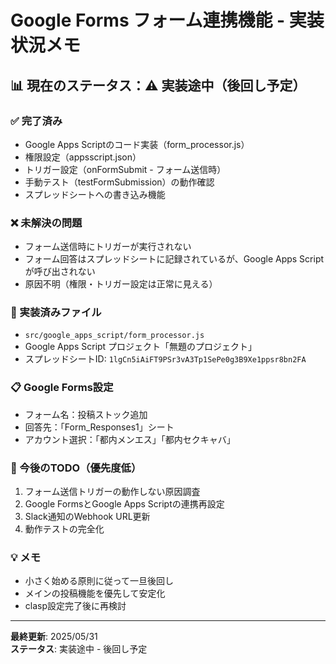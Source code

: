 # Google Forms フォーム連携機能 - 実装状況メモ

## 📊 現在のステータス：⚠️ 実装途中（後回し予定）

### ✅ 完了済み
- Google Apps Scriptのコード実装（form_processor.js）
- 権限設定（appsscript.json）
- トリガー設定（onFormSubmit - フォーム送信時）
- 手動テスト（testFormSubmission）の動作確認
- スプレッドシートへの書き込み機能

### ❌ 未解決の問題
- フォーム送信時にトリガーが実行されない
- フォーム回答はスプレッドシートに記録されているが、Google Apps Scriptが呼び出されない
- 原因不明（権限・トリガー設定は正常に見える）

### 🔧 実装済みファイル
- `src/google_apps_script/form_processor.js`
- Google Apps Script プロジェクト「無題のプロジェクト」
- スプレッドシートID: `1lgCn5iAiFT9PSr3vA3Tp1SePe0g3B9Xe1ppsr8bn2FA`

### 📋 Google Forms設定
- フォーム名：投稿ストック追加
- 回答先：「Form_Responses1」シート
- アカウント選択：「都内メンエス」「都内セクキャバ」

### 🚀 今後のTODO（優先度低）
1. フォーム送信トリガーの動作しない原因調査
2. Google FormsとGoogle Apps Scriptの連携再設定
3. Slack通知のWebhook URL更新
4. 動作テストの完全化

### 💡 メモ
- 小さく始める原則に従って一旦後回し
- メインの投稿機能を優先して安定化
- clasp設定完了後に再検討

---
**最終更新**: 2025/05/31  
**ステータス**: 実装途中 - 後回し予定 